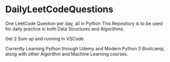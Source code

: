 ﻿# DailyLeetCodeQuestions
One LeetCode Question per day, all in Python
This Repository is to be used for daily practice in both Data Structures and Algorithms.

Get 2 Sum up and running in VSCode.

Currently Learning Python through Udemy and Modern Python 3 Bootcamp, along with other Algorithm and Machine Learning courses.
